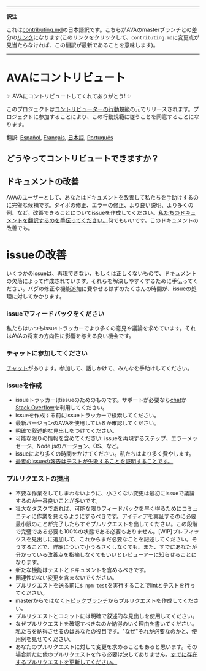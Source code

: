 ___
**訳注**

これは[contributing.md](https://github.com/sindresorhus/ava/blob/master/contributing.md)の日本語訳です。こちらがAVAのmasterブランチとの差分の[リンク](https://github.com/sindresorhus/ava/compare/93af8d8d2cb48fe0d2c4ede3c92964a295f60cb6...master#diff-cc4aac3e9be04e0413c9520f223b493c)になります(このリンクをクリックして、`contributing.md`に変更点が見当たらなければ、この翻訳が最新であることを意味します)。
___

# AVAにコントリビュート

✨ AVAにコントリビュートしてくれてありがとう! ✨

このプロジェクトは[コントリビューターの行動規範](code-of-conduct.md)の元でリリースされます。プロジェクトに参加することにより、この行動規範に従うことを同意することになります。

翻訳: [Español](https://github.com/sindresorhus/ava-docs/blob/master/es_ES/contributing.md), [Français](https://github.com/sindresorhus/ava-docs/blob/master/fr_FR/contributing.md), [日本語](https://github.com/sindresorhus/ava-docs/blob/master/ja_JP/contributing.md), [Português](https://github.com/sindresorhus/ava-docs/blob/master/pt_BR/contributing.md)

## どうやってコントリビュートできますか？

## ドキュメントの改善

AVAのユーザーとして、あなたはドキュメントを改善して私たちを手助けするのに完璧な候補です。タイポの修正、エラーの修正、より良い説明、より多くの例、など。改善できることについてissueを作成してください。[私たちのドキュメントを翻訳するのを手伝ってください。](https://github.com/sindresorhus/ava-docs)何でもいいです。このドキュメントの改善でも。

# issueの改善

いくつかのissueは、再現できない、もしくは正しくないもので、ドキュメントの欠落によって作成されています。それらを解決しやすくするために手伝ってください。バグの修正や機能追加に費やせるはずのたくさんの時間が、issueの処理に対してかかります。

### issueでフィードバックをください

私たちはいつもissueトラッカーでより多くの意見や議論を求めています。それはAVAの将来の方向性に影響を与える良い機会です。

### チャットに参加してください

[チャット](https://gitter.im/sindresorhus/ava)があります。参加して、話しかけて、みんなを手助けしてください。

### issueを作成

- issueトラッカーはissueのためのものです。サポートが必要なら[chat](https://gitter.im/sindresorhus/ava)か[Stack Overflow](https://stackoverflow.com/questions/tagged/ava)を利用してください。
- issueを作成する前にissueトラッカーで検索してください。
- 最新バージョンのAVAを使用しているか確認してください。
- 明確で叙述的な見出しをつけてください。
- 可能な限りの情報を含めてください: issueを再現するステップ、エラーメッセージ、Node.jsのバージョン、OS、など。
- issueにより多くの時間をかけてください。私たちはより多く費やします。
- [最善のissueの報告はテストが失敗することを証明することです。](https://twitter.com/sindresorhus/status/579306280495357953)

### プルリクエストの提出

- 不要な作業をしてしまわないように、小さくない変更は最初にissueで議論するのが一番良いことが多いです。
- 壮大なタスクであれば、可能な限りフィードバックを早く得るためにコミュニティに作業を見えるようにするべきです。アイディアを実証するのに必要最小限のことが完了したらすぐプルリクエストを出してください。この段階で完璧である必要も100%の状態である必要もありません。[WIP]プレフィックスを見出しに追加して、これからまだ必要なことを記述してください。そうすることで、詳細について小うるさくしなくても、また、すでにあなたが分かっている改善点を指摘しなくてもいいとレビューアーに知らせることになります。
- 新たな機能はテストとドキュメントを含めるべきです。
- 関連性のない変更を含まないでください。
- プルリクエストを送る前に`$ npm test`を実行することでlintとテストを行ってください。
- masterからではなく[トピックブランチ](https://github.com/dchelimsky/rspec/wiki/Topic-Branches)からプルリクエストを作成してください。
- プルリクエストとコミットには明確で叙述的な見出しを使用してください。
- なぜプルリクエストを確認すべきなのか納得のいく理由を書いてください。私たちを納得させるのはあなたの役目です。"なぜ"それが必要なのかと、使用例を見せてください。
- あなたのプルリクエストに対して変更を求めることもあると思います。その場合新たに他のプルリクエストを作る必要は決してありません。[すでに存在するプルリクエストを更新してください。](https://github.com/RichardLitt/docs/blob/master/amending-a-commit-guide.md)

